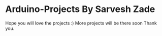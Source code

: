 # Arduino-Projects By Sarvesh Zade
Hope you will love the projects :)
More projects will be there soon
Thank you.
